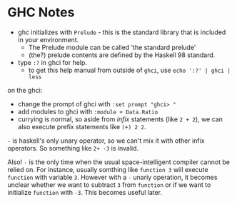 GHC Notes
================

+ ghc initializes with `Prelude` - this is the standard library that is
included in your environment.
  - The Prelude module can be called 'the standard prelude'
  - (the?) prelude contents are defined by the Haskell 98 standard.
+ type `:?` in ghci for help.
    - to get this help manual from outside of `ghci`, use
      `echo ':?' | ghci | less`

on the ghci:
+ change the prompt of ghci with `:set prompt "ghci> "`
+ add modules to ghci with `:module + Data.Ratio`
+ currying is normal, so aside from _infix_ statements (like `2 + 2`), we can
  also execute prefix statements like `(+) 2 2`.

`-` is haskell's only unary operator, so we can't mix it with other infix
operators. So something like `2+ -3` is invalid.

Also! `-` is the only time when the usual space-intelligent compiler cannot be relied on. For instance, usually somthing like `function 3` will execute `function`
with variable `3`. However with a `-` unariy operation, it becomes unclear
whether we want to subtract `3` from `function` or if we want to initialize
`function` with `-3`. This becomes useful later.



